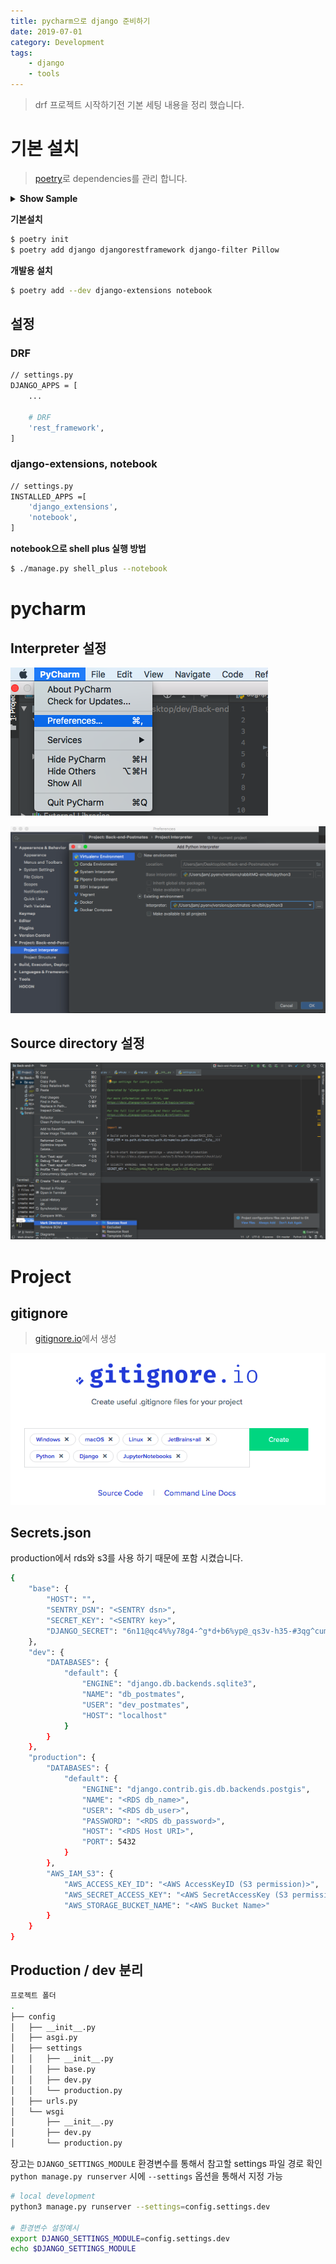 ```yaml
---
title: pycharm으로 django 준비하기
date: 2019-07-01
category: Development
tags:
    - django
    - tools
---
```


> drf 프로젝트 시작하기전 기본 세팅 내용을 정리 했습니다. 

# 기본 설치

> [poetry](https://python-poetry.org/docs/)로 dependencies를 관리 합니다.

<details><summary><b>Show Sample</b></summary>

***[tool.poetry.dependencies]***
- python = "^3.7"
- django = "^3.0.7"
- djangorestframework = "^3.11.0"
- Pillow = "^7.1.2"
- django-filter = "^2.3.0"

***[tool.poetry.dev-dependencies]***
- django-extensions = "^2.2.9"
- notebook = "^6.0.3"

</details>

**기본설치**

```bash
$ poetry init
$ poetry add django djangorestframework django-filter Pillow
```

**개발용 설치**

```bash
$ poetry add --dev django-extensions notebook
```

## 설정

### DRF
```bash
// settings.py
DJANGO_APPS = [
    ...

    # DRF
    'rest_framework',
]
```
### django-extensions, notebook
```bash
// settings.py
INSTALLED_APPS =[
	'django_extensions',
	'notebook',
]
```

**notebook으로 shell plus 실행 방법**

```bash
$ ./manage.py shell_plus --notebook
```

# pycharm

## Interpreter 설정

![interpreter-1.png](interpreter-1.png)

![interpreter-2.png](interpreter-2.png)

## Source directory 설정

![source_directory.png](source_directory.png)

# Project

## gitignore

> [gitignore.io](gitignore.io)에서 생성

![gitignore.png](gitignore.png)

## Secrets.json

production에서 rds와 s3를 사용 하기 때문에 포함 시켰습니다. 

```bash
{
    "base": {
        "HOST": "",
        "SENTRY_DSN": "<SENTRY dsn>",
        "SECRET_KEY": "<SENTRY key>",
        "DJANGO_SECRET": "6n11@qc4%%y78g4-^g*d+b6%yp@_qs3v-h35-#3qg^cum%d6%&"
    },
    "dev": {
        "DATABASES": {
            "default": {
                "ENGINE": "django.db.backends.sqlite3",
                "NAME": "db_postmates",
                "USER": "dev_postmates",
                "HOST": "localhost"
            }
        }
    },
    "production": {
        "DATABASES": {
            "default": {
                "ENGINE": "django.contrib.gis.db.backends.postgis",
                "NAME": "<RDS db_name>",
                "USER": "<RDS db_user>",
                "PASSWORD": "<RDS db_password>",
                "HOST": "<RDS Host URI>",
                "PORT": 5432
            }
        },
        "AWS_IAM_S3": {
            "AWS_ACCESS_KEY_ID": "<AWS AccessKeyID (S3 permission)>",
            "AWS_SECRET_ACCESS_KEY": "<AWS SecretAccessKey (S3 permission)>",
            "AWS_STORAGE_BUCKET_NAME": "<AWS Bucket Name>"
        }
    }
}
```

## Production / dev 분리

```bash
프로젝트 폴더
.
├── config
│   ├── __init__.py
│   ├── asgi.py
│   ├── settings
│   │   ├── __init__.py
│   │   ├── base.py
│   │   ├── dev.py
│   │   └── production.py
│   ├── urls.py
│   └── wsgi
│       ├── __init__.py
│       ├── dev.py
│       └── production.py
```

장고는 `DJANGO_SETTINGS_MODULE` 환경변수를 통해서 참고할 settings 파일 경로 확인  
`python manage.py runserver` 시에 `--settings` 옵션을 통해서 지정 가능  

```bash
# local development
python3 manage.py runserver --settings=config.settings.dev

# 환경변수 설정예시
export DJANGO_SETTINGS_MODULE=config.settings.dev
echo $DJANGO_SETTINGS_MODULE
```